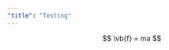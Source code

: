 ```yaml
---
"title": "Testing"
---
```

<!-- <link href="latex.css" rel="stylesheet"></link> -->

$$
\vb{f} = ma
$$